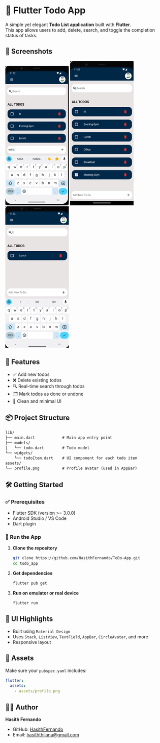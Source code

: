 # 📝 Flutter Todo App

A simple yet elegant **Todo List application** built with **Flutter**.  
This app allows users to add, delete, search, and toggle the completion status of tasks.

## 📱 Screenshots

<img src="assets/screenshot1.png" width="200" /> <img src="assets/screenshot2.png" width="200" /> <img src="assets/screenshot3.png" width="200" />

## 🚀 Features

- ✅ Add new todos
- ❌ Delete existing todos
- 🔍 Real-time search through todos
- 🗂 Mark todos as done or undone
- 🧼 Clean and minimal UI

## 📦 Project Structure

```
lib/
├── main.dart            # Main app entry point
├── models/
│   └── todo.dart        # Todo model
└── widgets/
    └── todoItem.dart    # UI component for each todo item
assets/
└── profile.png          # Profile avatar (used in AppBar)
```

## 🛠 Getting Started

### ✅ Prerequisites

- Flutter SDK (version >= 3.0.0)
- Android Studio / VS Code
- Dart plugin

### 🚨 Run the App

1. **Clone the repository**
   ```bash
   git clone https://github.com/HasithFernando/ToDo-App.git
   cd todo_app
   ```

2. **Get dependencies**
   ```bash
   flutter pub get
   ```

3. **Run on emulator or real device**
   ```bash
   flutter run
   ```

## 🎨 UI Highlights

- Built using `Material Design`
- Uses `Stack`, `ListView`, `TextField`, `AppBar`, `CircleAvatar`, and more
- Responsive layout

## 📁 Assets

Make sure your `pubspec.yaml` includes:

```yaml
flutter:
  assets:
    - assets/profile.png
```

## 👨‍💻 Author

**Hasith Fernando**  
- GitHub: [HasithFernando](https://github.com/HasithFernando)  
- Email: [hasiththilana@gmail.com](mailto:hasiththilana@gmail.com)

